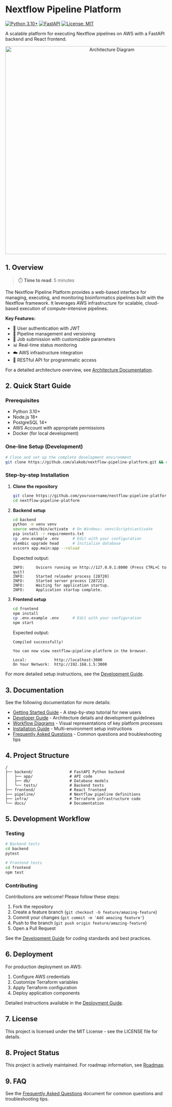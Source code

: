 # Nextflow Pipeline Platform

[![Python 3.10+](https://img.shields.io/badge/python-3.10+-blue.svg)](https://www.python.org/downloads/)
[![FastAPI](https://img.shields.io/badge/FastAPI-0.115.11-009688.svg)](https://fastapi.tiangolo.com)
[![License: MIT](https://img.shields.io/badge/License-MIT-yellow.svg)](https://opensource.org/licenses/MIT)

A scalable platform for executing Nextflow pipelines on AWS with a FastAPI backend and React frontend.

<div align="center">
  <img src="docs/assets/architecture_simple.md" alt="Architecture Diagram" width="650">
</div>

## 1. Overview

> ⏱️ **Time to read**: 5 minutes

The Nextflow Pipeline Platform provides a web-based interface for managing, executing, and monitoring bioinformatics pipelines built with the Nextflow framework. It leverages AWS infrastructure for scalable, cloud-based execution of compute-intensive pipelines.

**Key Features:**
- 🔐 User authentication with JWT
- 🧬 Pipeline management and versioning
- 🚀 Job submission with customizable parameters
- 📊 Real-time status monitoring
- ☁️ AWS infrastructure integration
- 🔄 RESTful API for programmatic access

For a detailed architecture overview, see [Architecture Documentation](./docs/architecture_diagram.md).

## 2. Quick Start Guide

### Prerequisites

- Python 3.10+
- Node.js 18+
- PostgreSQL 14+
- AWS Account with appropriate permissions
- Docker (for local development)

### One-line Setup (Development)

```bash
# Clone and set up the complete development environment
git clone https://github.com/alakob/nextflow-pipeline-platform.git && cd nextflow-pipeline-platform && ./scripts/setup_dev.sh
```

### Step-by-step Installation

1. **Clone the repository**
   ```bash
   git clone https://github.com/yourusername/nextflow-pipeline-platform.git
   cd nextflow-pipeline-platform
   ```

2. **Backend setup**
   ```bash
   cd backend
   python -m venv venv
   source venv/bin/activate  # On Windows: venv\Scripts\activate
   pip install -r requirements.txt
   cp .env.example .env      # Edit with your configuration
   alembic upgrade head      # Initialize database
   uvicorn app.main:app --reload
   ```
   
   Expected output:
   ```
   INFO:     Uvicorn running on http://127.0.0.1:8000 (Press CTRL+C to quit)
   INFO:     Started reloader process [28720]
   INFO:     Started server process [28722]
   INFO:     Waiting for application startup.
   INFO:     Application startup complete.
   ```

3. **Frontend setup**
   ```bash
   cd frontend
   npm install
   cp .env.example .env      # Edit with your configuration
   npm start
   ```
   
   Expected output:
   ```
   Compiled successfully!
   
   You can now view nextflow-pipeline-platform in the browser.
   
   Local:            http://localhost:3000
   On Your Network:  http://192.168.1.5:3000
   ```

For more detailed setup instructions, see the [Development Guide](./docs/development.md).

## 3. Documentation

See the following documentation for more details:

- [Getting Started Guide](./docs/getting_started.md) - A step-by-step tutorial for new users
- [Developer Guide](./docs/developer_guide.md) - Architecture details and development guidelines
- [Workflow Diagrams](./docs/workflow_diagrams.md) - Visual representations of key platform processes
- [Installation Guide](./docs/installation_guide.md) - Multi-environment setup instructions
- [Frequently Asked Questions](./docs/faq.md) - Common questions and troubleshooting tips

## 4. Project Structure

```
/
├── backend/                # FastAPI Python backend
│   ├── app/                # API code
│   ├── db/                 # Database models
│   └── tests/              # Backend tests
├── frontend/               # React frontend
├── pipeline/               # Nextflow pipeline definitions
├── infra/                  # Terraform infrastructure code
└── docs/                   # Documentation
```

## 5. Development Workflow

### Testing

```bash
# Backend tests
cd backend
pytest

# Frontend tests
cd frontend
npm test
```

### Contributing

Contributions are welcome! Please follow these steps:

1. Fork the repository
2. Create a feature branch (`git checkout -b feature/amazing-feature`)
3. Commit your changes (`git commit -m 'Add amazing feature'`)
4. Push to the branch (`git push origin feature/amazing-feature`)
5. Open a Pull Request

See the [Development Guide](./docs/development.md) for coding standards and best practices.

## 6. Deployment

For production deployment on AWS:

1. Configure AWS credentials
2. Customize Terraform variables
3. Apply Terraform configuration
4. Deploy application components

Detailed instructions available in the [Deployment Guide](./docs/deployment.md).

## 7. License

This project is licensed under the MIT License - see the LICENSE file for details.

## 8. Project Status

This project is actively maintained. For roadmap information, see [Roadmap](./docs/roadmap.md).

## 9. FAQ

See the [Frequently Asked Questions](./docs/faq.md) document for common questions and troubleshooting tips.
